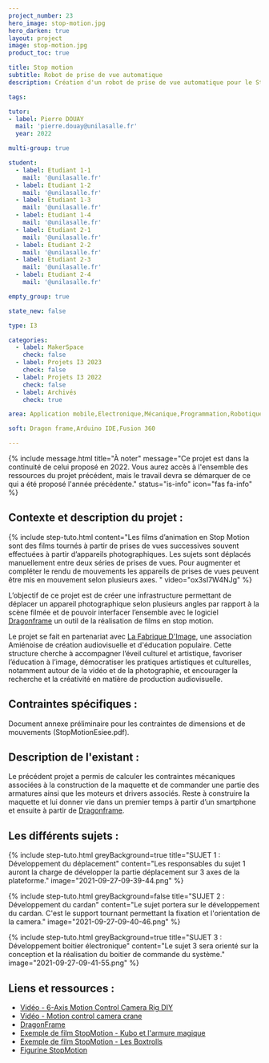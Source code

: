 ```yaml
---
project_number: 23
hero_image: stop-motion.jpg
hero_darken: true
layout: project
image: stop-motion.jpg
product_toc: true

title: Stop motion
subtitle: Robot de prise de vue automatique
description: Création d'un robot de prise de vue automatique pour le Stop-Motion

tags: 

tutor:
- label: Pierre DOUAY
  mail: 'pierre.douay@unilasalle.fr'
  year: 2022

multi-group: true

student:
  - label: Etudiant 1-1
    mail: '@unilasalle.fr'
  - label: Etudiant 1-2
    mail: '@unilasalle.fr'
  - label: Etudiant 1-3
    mail: '@unilasalle.fr'
  - label: Etudiant 1-4
    mail: '@unilasalle.fr'
  - label: Etudiant 2-1
    mail: '@unilasalle.fr'
  - label: Etudiant 2-2
    mail: '@unilasalle.fr'
  - label: Etudiant 2-3
    mail: '@unilasalle.fr'
  - label: Etudiant 2-4
    mail: '@unilasalle.fr'

empty_group: true

state_new: false

type: I3

categories:
  - label: MakerSpace
    check: false
  - label: Projets I3 2023
    check: false
  - label: Projets I3 2022
    check: false
  - label: Archivés
    check: true

area: Application mobile,Electronique,Mécanique,Programmation,Robotique

soft: Dragon frame,Arduino IDE,Fusion 360

---
```


{% 
include message.html 
title="À noter" 
message="Ce projet est dans la continuité de celui proposé en 2022. Vous aurez accès à l'ensemble des ressources du projet précédent, mais le travail devra se démarquer de ce qui a été proposé l'année précédente."
status="is-info" 
icon="fas fa-info" 
%}
## Contexte et description du projet  :

{% include step-tuto.html content="Les films d’animation en Stop Motion sont des films tournés à partir de prises de vues successives souvent effectuées à partir d’appareils photographiques. Les sujets sont déplacés manuellement entre deux séries de prises de vues. Pour augmenter et compléter le rendu de mouvements les appareils de prises de vues peuvent être mis en mouvement selon plusieurs axes. " video="ox3sI7W4NJg" %}

L’objectif de ce projet est de créer une infrastructure permettant de déplacer un appareil photographique selon plusieurs angles par rapport à la scène filmée et de pouvoir interfacer l’ensemble avec le logiciel [Dragonframe](https://www.dragonframe.com) un outil de la réalisation de films en stop motion. 

Le projet se fait en partenariat avec [La Fabrique D'Image](https://lafabriquedimages8.wixsite.com/site), une association Amiénoise de création audiovisuelle et d'éducation populaire. Cette structure cherche à accompagner l’éveil culturel et artistique, favoriser l’éducation à l’image, démocratiser les pratiques artistiques et culturelles, notamment autour de la vidéo et de la photographie, et encourager la recherche et la créativité en matière de production audiovisuelle.

## Contraintes spécifiques :

Document annexe préliminaire pour les contraintes de dimensions et de mouvements (StopMotionEsiee.pdf).

## Description de l'existant :

Le précédent projet a permis de calculer les contraintes mécaniques associées à la construction de la maquette et de commander une partie des armatures ainsi que les moteurs et drivers associés. Reste à construire la maquette et lui donner vie dans un premier temps à partir d’un smartphone et ensuite à partir de [Dragonframe](https://www.dragonframe.com).

## Les différents sujets :

{% include step-tuto.html 
greyBackground=true
title="SUJET 1 : Développement du déplacement"
content="Les responsables du sujet 1 auront la charge de développer la partie déplacement sur 3 axes de la plateforme." 
image="2021-09-27-09-39-44.png" %}

{% include step-tuto.html 
greyBackground=false
title="SUJET 2 : Développement du cardan"
content="Le sujet portera sur le développement du cardan. C'est le support tournant permettant la fixation et l'orientation de la camera." 
image="2021-09-27-09-40-46.png" %}

{% include step-tuto.html 
greyBackground=true
title="SUJET 3 : Développement boitier électronique"
content="Le sujet 3 sera orienté sur la conception et la réalisation du boitier de commande du système." 
image="2021-09-27-09-41-55.png" %}

## Liens et ressources :

- [Vidéo - 6-Axis Motion Control Camera Rig DIY](https://www.youtube.com/watch?v=zDXDevPtEbs)
- [Vidéo - Motion control camera crane](https://www.youtube.com/watch?v=YF9FcSiL0Ho)
- [DragonFrame](https://www.dragonframe.com)
- [Exemple de film StopMotion - Kubo et l'armure magique](https://www.youtube.com/watch?v=Ywx3QWVDhkU)
- [Exemple de film StopMotion - Les Boxtrolls](https://www.youtube.com/watch?v=CSomVLvah34)
- [Figurine StopMotion](https://www.thingiverse.com/search?q=ModiBot&type=things&sort=relevant)

